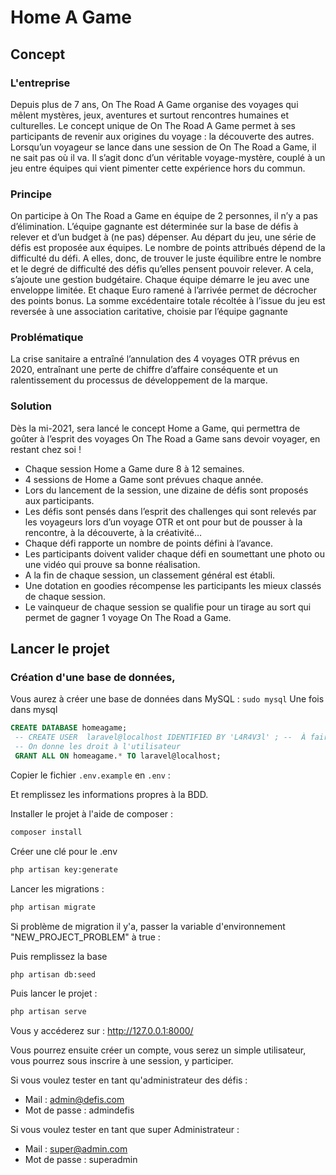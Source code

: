 # Home A Game

## Concept 

### L'entreprise

Depuis plus de 7 ans, On The Road A Game organise des voyages qui mêlent mystères, jeux, aventures et surtout rencontres humaines et culturelles.
Le concept unique de On The Road A Game permet à ses participants de revenir aux origines du voyage : la découverte des autres.
Lorsqu’un voyageur se lance dans une session de On The Road a Game, il ne sait pas où il va.
Il s’agit donc d’un véritable voyage-mystère, couplé à un jeu entre équipes qui vient pimenter
cette expérience hors du commun.

### Principe 

On participe à On The Road a Game en équipe de 2 personnes, il n’y a pas d’élimination.
L’équipe gagnante est déterminée sur la base de défis à relever et d’un budget à (ne pas) dépenser.
Au départ du jeu, une série de défis est proposée aux équipes. Le nombre de points attribués dépend de la difficulté du défi. A elles, donc, de trouver le juste équilibre entre le nombre et le degré de difficulté des défis qu’elles pensent pouvoir relever.
A cela, s’ajoute une gestion budgétaire.
Chaque équipe démarre le jeu avec une enveloppe limitée. Et chaque Euro ramené à l’arrivée permet de décrocher des points bonus.
La somme excédentaire totale récoltée à l’issue du jeu est reversée à une association caritative, choisie par l’équipe gagnante


### Problématique 

La crise sanitaire a entraîné l’annulation des 4 voyages OTR prévus en 2020, entraînant une perte de chiffre d’affaire conséquente et un ralentissement du processus de développement de la marque.


### Solution 

Dès la mi-2021, sera lancé le concept Home a Game, qui permettra de goûter à l’esprit des voyages On The Road a Game sans devoir voyager, en restant chez soi !

- Chaque session Home a Game dure 8 à 12 semaines.
- 4 sessions de Home a Game sont prévues chaque année.
- Lors du lancement de la session, une dizaine de défis sont proposés aux participants.
- Les défis sont pensés dans l’esprit des challenges qui sont relevés par les voyageurs lors d’un voyage OTR et ont pour but de pousser à la rencontre, à la découverte, à la créativité…
- Chaque défi rapporte un nombre de points défini à l’avance.
- Les participants doivent valider chaque défi en soumettant une photo ou une vidéo qui prouve sa bonne réalisation.
- A la fin de chaque session, un classement général est établi.
- Une dotation en goodies récompense les participants les mieux classés de chaque session.
- Le vainqueur de chaque session se qualifie pour un tirage au sort qui permet de gagner 1 voyage On The Road a Game.


## Lancer le projet

### Création d'une base de données, 

Vous aurez à créer une base de données dans MySQL : 
`sudo mysql`
Une fois dans mysql 

```sql 
CREATE DATABASE homeagame;
 -- CREATE USER  laravel@localhost IDENTIFIED BY 'L4R4V3l' ; --  À faire si vous n'avez pas déjà un utilisateur autre que root
 -- On donne les droit à l'utilisateur
 GRANT ALL ON homeagame.* TO laravel@localhost; 
```

Copier le fichier `.env.example` en `.env` : 

Et remplissez les informations propres à la BDD. 


Installer le projet à l'aide de composer : 
```sh
composer install
```

Créer une clé pour le .env
```sh
php artisan key:generate
```

Lancer les migrations : 
```sh
php artisan migrate
```

Si problème de migration il y'a, passer la variable d'environnement "NEW_PROJECT_PROBLEM" à true : 

Puis remplissez la base
```sh
php artisan db:seed
```



Puis lancer le projet : 
```sh
php artisan serve
```

Vous y accéderez sur : http://127.0.0.1:8000/

Vous pourrez ensuite créer un compte, vous serez un simple utilisateur, vous pourrez sous inscrire à une session, y participer.

Si vous voulez tester en tant qu'administrateur des défis : 
- Mail : admin@defis.com 
- Mot de passe : admindefis

Si vous voulez tester en tant que super Administrateur : 
- Mail : super@admin.com 
- Mot de passe : superadmin



